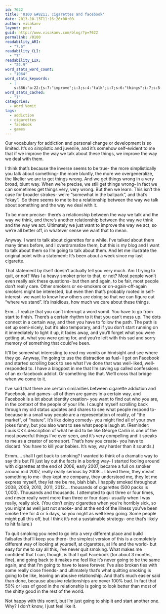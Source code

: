 ```yaml
---
id: 7622
title: '0100 &#8211; cigarettes and facebook'
date: 2013-10-13T11:16:26+00:00
author: visakanv
layout: post
guid: http://www.visakanv.com/blog/?p=7622
permalink: /0100
readability_ARI:
  - "7.6"
readability_CLI:
  - "7"
readability_LIX:
  - "22.9"
word_stats_word_count:
  - "1064"
word_stats_keywords:
  - |
    s:386:"a:22:{s:7:"improve";i:3;s:4:"talk";i:7;s:6:"things";i:7;s:5:"think";i:5;s:7:"because";i:3;s:5:"wrong";i:4;s:12:"relationship";i:5;s:7:"there's";i:3;s:4:"just";i:5;s:4:"want";i:7;s:10:"cigarettes";i:5;s:5:"going";i:10;s:4:"quit";i:5;s:6:"people";i:7;s:6:"really";i:8;s:7:"smokers";i:3;s:5:"start";i:3;s:7:"certain";i:4;s:8:"facebook";i:5;s:4:"well";i:4;s:4:"like";i:6;s:7:"smoking";i:4;}";
word_stats_cached:
  - "1"
categories:
  - Word Vomit
tags:
  - addiction
  - cigarettes
  - facebook
  - games
---
```

Our vocabulary for addiction and personal change or development is so limited. It&#8217;s so simplistic and juvenile, and it&#8217;s somehow self-evident to me that if we improve the way we talk about these things, we improve the way we deal with them.

I think that&#8217;s because the inverse seems to be true- the more simplistically you talk about something- the more bluntly, the more we overgeneralize, the likelier we are to get things wrong. And we get things wrong in a very broad, blunt way. When we&#8217;re precise, we still get things wrong- in fact we can sometimes get things very, very wrong. But then we learn. This isn&#8217;t the case for broader strokes- we&#8217;re &#8220;somewhat in the ballpark&#8221;, and that&#8217;s &#8220;okay&#8221;.  So there seems to me to be a relationship between the way we talk about something and the way we deal with it.

To be more precise- there&#8217;s a relationship between the way we talk and the way we think, and there&#8217;s another relationship between the way we think and the way we act. Ultimately we just want to improve the way we act, so we&#8217;re all better off, in whatever sense we want that to mean.

Anyway. I want to talk about cigarettes for a while. I&#8217;ve talked about them many times before, and I overdramatize them, but this is my blog and I want to talk about them so I&#8217;m going to talk about them. And let me illustrate the original point with a statement: It&#8217;s been about a week since my last cigarette.

That statement by itself doesn&#8217;t actually tell you very much. Am I trying to quit, or not? Was I a heavy smoker prior to that, or not? Most people won&#8217;t even really ask these questions- but then and again, to be fair, most people don&#8217;t really care. Other smokers or ex-smokers or on-again-off-again smokers might be interested, but even then that&#8217;s probably rooted in self-interest- we want to know how others are doing so that we can figure out &#8220;where we stand&#8221;. It&#8217;s insidious, how much we care about these things.

Erm&#8230; I realize that you can&#8217;t interrupt a word vomit. You have to go from start to finish. There&#8217;s a certain rhythm to it that you can&#8217;t mess up. The dots connect in a certain way, and then you have to follow the path. The path is set up semi-nicely, but it&#8217;s also temporary, and if you don&#8217;t start running on it immediately to light it up, it fades away, and you&#8217;ll forget what you were getting at, what you were going for, and you&#8217;re left with this sad and sorry memory of something that could&#8217;ve been.

It&#8217;ll be somewhat interesting to read my vomits on hindsight and see where they go. Anyway, I&#8217;m going to use the distraction as fuel- I got on Facebook and started scrolling back to see what I&#8217;ve done that was well-liked, well-responded to. I have a blogpost in me that I&#8217;m saving up called confessions of an ex-facebook addict. Or something like that. We&#8217;ll cross that bridge when we come to it.

I&#8217;ve said that there are certain similarities between cigarette addiction and Facebook, and games- all of them are games in a certain way, and Facebook is a lot about identity creation- you want to find out who you are, in the context of the people of your life. I caught myself scrolling back through my old status updates and shares to see what people respond to- because in a small way people are a representation of reality, of &#8220;the market&#8221;, of &#8220;nature&#8221;. It&#8217;s like doing comedy- you might find all of your own jokes funny, but you also want to see what people laugh at. (Reminder: Louis CK&#8217;s description of what he did to be like George Carlin is one of the most powerful things I&#8217;ve ever seen, and it&#8217;s very compelling and it speaks to me as a creator of some sort. That&#8217;s how you create- you have to discard. You have to kill your babies. It&#8217;s way, way harder than it sounds.)

Ermm&#8230;. shall I get back to smoking? I wanted to think of a dramatic way to say this but I&#8217;ll just lay out the facts in a boring way- I started fooling around with cigarettes at the end of 2006, early 2007, became a full on smoker around mid 2007, really really serious by 2008&#8230; I loved them, they meant something to me- they kept me company, they understood me, they let me express myself, they let me be me, blah blah. I happily smoked throughout 2008, 2009, 2010, 2011, 2012&#8230;. thousands of cigarettes (500 packs is 1,000). Thousands and thousands. I attempted to quit three or four times, and never really went more than three or four days- usually when I was really, really sick. (You don&#8217;t enjoy cigarettes when you&#8217;re horribly sick, so you might as well just not smoke- and at the end of the illness you&#8217;ve been smoke free for 4 or 5 days, so you might as well keep going. Some people might pull this off, but I think it&#8217;s not a sustainable strategy- one that&#8217;s likely to hit failure.)

To quit smoking you need to go into a very different place and build failsafes that&#8217;ll keep you there- the simplest version of this is a completely different way of looking at yourself, at cigarettes, at life and the world- but easy for me to say all this, I&#8217;ve never quit smoking. What makes me confident that I can, though, is that I quit Facebook (for about 3 months, fine), and going back to it makes me feel like it&#8217;s never going to be the same again, and that I&#8217;m going to have to leave forever. I&#8217;ve also broken ties with some really close friends- and ultimately that&#8217;s what quitting smoking is going to be like, leaving an abusive relationship. And that&#8217;s much easier said than done, because abusive relationships are never 100% bad. In fact that 50% or less of good in the relationship is going to look better than most of the shitty good in the rest of the world.

Not happy with this vomit, but I&#8217;m just going to ship it and start another one. Why? I don&#8217;t know, I just feel like it.